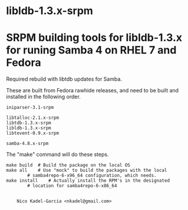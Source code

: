 libldb-1.3.x-srpm
=================

SRPM building tools for libldb-1.3.x for runing Samba 4 on RHEL 7 and Fedora
=======

Required rebuild with libtdb updates for Samba.

These are built from Fedora rawhide releases, and need to be built and
installed in the following order.

	iniparser-3.1-srpm

	libtalloc-2.1.x-srpm
	libtdb-1.3.x-srpm
	libldb-1.3.x-srpm
	libtevent-0.9.x-srpm

	samba-4.8.x-srpm

The "make" command will do these steps.

	make build	# Build the package on the local OS
	make all	# Use "mock" to build the packages with the local
			# samba4repo-6-x96_64 configuration, which needs.
	make install	# Actually install the RPM's in the designated
			# location for samba4repo-6-x86_64


		Nico Kadel-Garcia <nkadel@gmail.com>
